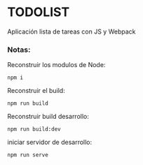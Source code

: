 # TODOLIST

Aplicación lista de tareas con JS y Webpack


### Notas:
Reconstruir los modulos de Node:

```
npm i
```

Reconstruir el build:

```
npm run build
```

Reconstruir build desarrollo:
```
npm run build:dev
```

iniciar servidor de desarrollo:
```
npm run serve
```